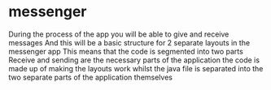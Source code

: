 # messenger
During the process of the app you will be able to give and receive messages
And this will be a basic structure for 2 separate layouts in the messenger app
This means that the code is segmented into two parts
Receive and sending are the necessary parts of the application
the code is made up of making the layouts work whilst the java file is separated into the two separate parts of the application themselves
